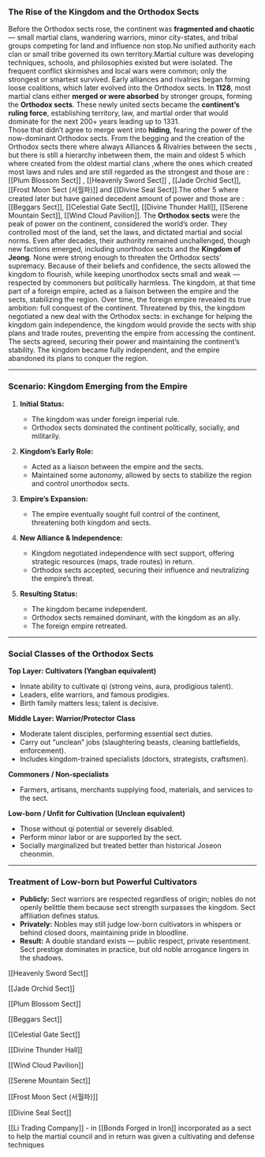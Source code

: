 ### **The Rise of the Kingdom and the Orthodox Sects**
Before the Orthodox sects rose, the continent was **fragmented and chaotic** — small martial clans, wandering warriors, minor city-states, and tribal groups competing for land and influence non stop.No unified authority each clan or small tribe governed its own territory.Martial culture was developing techniques, schools, and philosophies existed but were isolated. The frequent conflict skirmishes and local wars were common; only the strongest or smartest survived. Early alliances and rivalries began forming loose coalitions, which later evolved into the Orthodox sects.
In **1128**, most martial clans either **merged or were absorbed** by stronger groups, forming the **Orthodox sects**. These newly united sects became the **continent’s ruling force**, establishing territory, law, and martial order that would dominate for the next 200+ years leading up to 1331.  
Those that didn’t agree to merge went into **hiding**, fearing the power of the now-dominant Orthodox sects.
From the begging and the creation of the Orthodox sects there where always Alliances & Rivalries between the sects , but there is still a hierarchy inbetween them, the main and oldest 5 which where created from the oldest martial clans ,where the ones which created most laws and rules and are still regarded as the strongest and those are :
[[Plum Blossom Sect]] , [[Heavenly Sword Sect]] , [[Jade Orchid Sect]], [[Frost Moon Sect (서월파)]] and [[Divine Seal Sect]].The other 5 where created later but have gained decedent amount of power and those are : [[Beggars Sect]], [[Celestial Gate Sect]], [[Divine Thunder Hall]], [[Serene Mountain Sect]], [[Wind Cloud Pavilion]].
The **Orthodox sects** were the peak of power on the continent, considered the world’s order. They controlled most of the land, set the laws, and dictated martial and social norms. Even after decades, their authority remained unchallenged, though new factions emerged, including unorthodox sects and the **Kingdom of Jeong**. None were strong enough to threaten the Orthodox sects’ supremacy.
Because of their beliefs and confidence, the sects allowed the kingdom to flourish, while keeping unorthodox sects small and weak — respected by commoners but politically harmless. The kingdom, at that time part of a foreign empire, acted as a liaison between the empire and the sects, stabilizing the region.
Over time, the foreign empire revealed its true ambition: full conquest of the continent. Threatened by this, the kingdom negotiated a new deal with the Orthodox sects: in exchange for helping the kingdom gain independence, the kingdom would provide the sects with ship plans and trade routes, preventing the empire from accessing the continent. The sects agreed, securing their power and maintaining the continent’s stability. The kingdom became fully independent, and the empire abandoned its plans to conquer the region.

---
### **Scenario: Kingdom Emerging from the Empire**
1. **Initial Status:**
    - The kingdom was under foreign imperial rule.
    - Orthodox sects dominated the continent politically, socially, and militarily.

2. **Kingdom’s Early Role:**
    - Acted as a liaison between the empire and the sects.
    - Maintained some autonomy, allowed by sects to stabilize the region and control unorthodox sects.

3. **Empire’s Expansion:**
    - The empire eventually sought full control of the continent, threatening both kingdom and sects.

4. **New Alliance & Independence:**
    - Kingdom negotiated independence with sect support, offering strategic resources (maps, trade routes) in return.
    - Orthodox sects accepted, securing their influence and neutralizing the empire’s threat.

5. **Resulting Status:**
    - The kingdom became independent.
    - Orthodox sects remained dominant, with the kingdom as an ally.
    - The foreign empire retreated.

---
### **Social Classes of the Orthodox Sects**

**Top Layer: Cultivators (Yangban equivalent)**
- Innate ability to cultivate qi (strong veins, aura, prodigious talent).
- Leaders, elite warriors, and famous prodigies.
- Birth family matters less; talent is decisive.

**Middle Layer: Warrior/Protector Class**
- Moderate talent disciples, performing essential sect duties.
- Carry out “unclean” jobs (slaughtering beasts, cleaning battlefields, enforcement).
- Includes kingdom-trained specialists (doctors, strategists, craftsmen).

**Commoners / Non-specialists**
- Farmers, artisans, merchants supplying food, materials, and services to the sect.

**Low-born / Unfit for Cultivation (Unclean equivalent)**
- Those without qi potential or severely disabled.
- Perform minor labor or are supported by the sect.
- Socially marginalized but treated better than historical Joseon cheonmin.

---
### **Treatment of Low-born but Powerful Cultivators**
- **Publicly:** Sect warriors are respected regardless of origin; nobles do not openly belittle them because sect strength surpasses the kingdom. Sect affiliation defines status.
- **Privately:** Nobles may still judge low-born cultivators in whispers or behind closed doors, maintaining pride in bloodline.
- **Result:** A double standard exists — public respect, private resentment. Sect prestige dominates in practice, but old noble arrogance lingers in the shadows.


[[Heavenly Sword Sect]]

[[Jade Orchid Sect]]

[[Plum Blossom Sect]]

[[Beggars Sect]]

[[Celestial Gate Sect]]

[[Divine Thunder Hall]]

[[Wind Cloud Pavilion]]

[[Serene Mountain Sect]] 

[[Frost Moon Sect (서월파)]]

[[Divine Seal Sect]]

[[Li Trading Company]] - in [[Bonds Forged in Iron]] incorporated as a sect to help the martial council and in return was given a cultivating and defense techniques
